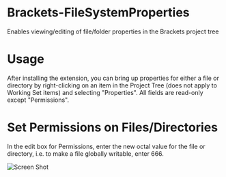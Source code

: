 Brackets-FileSystemProperties
=============================

Enables viewing/editing of file/folder properties in the Brackets project tree

Usage
=====
After installing the extension, you can bring up properties for either a file or directory by right-clicking on an item in the Project Tree (does not apply to Working Set items) and selecting "Properties".  All fields are read-only except "Permissions".

Set Permissions on Files/Directories
====================================
In the edit box for Permissions, enter the new octal value for the file or directory, i.e. to make a file globally writable, enter 666.

![Screen Shot](https://github.com/mackenza/Brackets-FileSystemProperties/blob/master/brackets-filesystemproperties.png)
